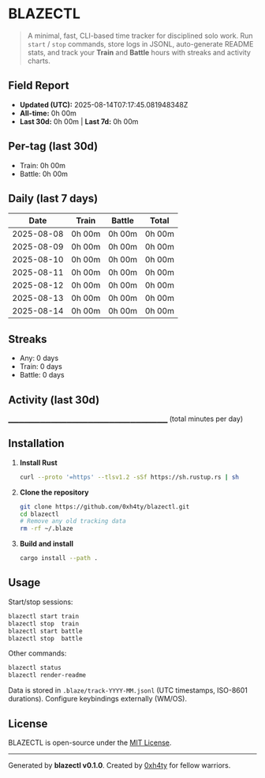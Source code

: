 # BLAZECTL

> A minimal, fast, CLI-based time tracker for disciplined solo work.
    Run `start` / `stop` commands, store logs in JSONL, auto-generate README stats,
    and track your **Train** and **Battle** hours with streaks and activity charts.

## Field Report

- **Updated (UTC):** 2025-08-14T07:17:45.081948348Z
- **All-time:** 0h 00m
- **Last 30d:** 0h 00m  |  **Last 7d:** 0h 00m

## Per-tag (last 30d)
- Train: 0h 00m
- Battle: 0h 00m

## Daily (last 7 days)
| Date       | Train | Battle | Total |
|------------|-------|--------|-------|
| 2025-08-08 | 0h 00m | 0h 00m | 0h 00m |
| 2025-08-09 | 0h 00m | 0h 00m | 0h 00m |
| 2025-08-10 | 0h 00m | 0h 00m | 0h 00m |
| 2025-08-11 | 0h 00m | 0h 00m | 0h 00m |
| 2025-08-12 | 0h 00m | 0h 00m | 0h 00m |
| 2025-08-13 | 0h 00m | 0h 00m | 0h 00m |
| 2025-08-14 | 0h 00m | 0h 00m | 0h 00m |

## Streaks
- Any: 0 days
- Train: 0 days
- Battle: 0 days

## Activity (last 30d)
▁▁▁▁▁▁▁▁▁▁▁▁▁▁▁▁▁▁▁▁▁▁▁▁▁▁▁▁▁▁ (total minutes per day)

## Installation
1. **Install Rust**
   ```bash
   curl --proto '=https' --tlsv1.2 -sSf https://sh.rustup.rs | sh
   ```
2. **Clone the repository**
   ```bash
   git clone https://github.com/0xh4ty/blazectl.git
   cd blazectl
   # Remove any old tracking data
   rm -rf ~/.blaze
   ```
3. **Build and install**
   ```bash
   cargo install --path .
   ```

## Usage
Start/stop sessions:
```bash
blazectl start train
blazectl stop  train
blazectl start battle
blazectl stop  battle
```
Other commands:
```bash
blazectl status
blazectl render-readme
```
Data is stored in `.blaze/track-YYYY-MM.jsonl` (UTC timestamps, ISO-8601 durations).
Configure keybindings externally (WM/OS).

## License
BLAZECTL is open-source under the [MIT License](LICENSE).

---

Generated by **blazectl v0.1.0**.
Created by [0xh4ty](https://github.com/0xh4ty) for fellow warriors.
